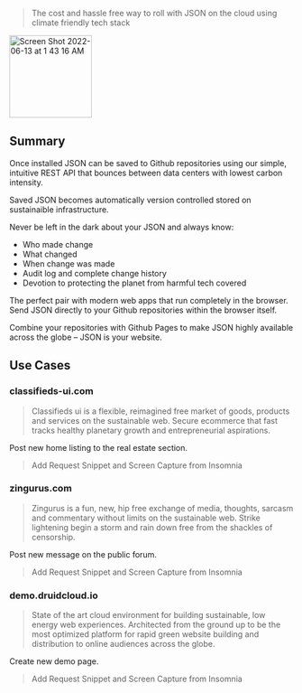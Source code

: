 > The cost and hassle free way to roll with JSON on the cloud using climate friendly tech stack

<img width="146" alt="Screen Shot 2022-06-13 at 1 43 16 AM" src="https://user-images.githubusercontent.com/73197190/173287441-8ce440b1-2833-4950-8a75-c75f28304c3c.png">

## Summary

Once installed JSON can be saved to Github repositories using our simple, intuitive REST API that bounces between data centers with lowest carbon intensity.

Saved JSON becomes automatically version controlled stored on sustainaible infrastructure.

Never be left in the dark about your JSON and always know:
* Who made change
* What changed
* When change was made
* Audit log and complete change history
* Devotion to protecting the planet from harmful tech covered

The perfect pair with modern web apps that run completely in the browser. Send JSON directly to your Github repositories within the browser itself.

Combine your repositories with Github Pages to make JSON highly available across the globe – JSON is your website.

## Use Cases

### classifieds-ui.com

> Classifieds ui is a flexible, reimagined free market of goods, products and services on the sustainable web. Secure ecommerce that fast tracks healthy planetary growth and entrepreneurial aspirations.

Post new home listing to the real estate section.

> Add Request Snippet and Screen Capture from Insomnia

### zingurus.com

> Zingurus is a fun, new, hip free exchange of media, thoughts, sarcasm and commentary without limits on the sustainable web. Strike lightening begin a storm and rain down free from the shackles of censorship.

Post new message on the public forum.

> Add Request Snippet and Screen Capture from Insomnia

### demo.druidcloud.io

> State of the art cloud environment for building sustainable, low energy web experiences. Architected from the ground up to be the most optimized platform for rapid green website building and distribution to online audiences across the globe.

Create new demo page.

> Add Request Snippet and Screen Capture from Insomnia
